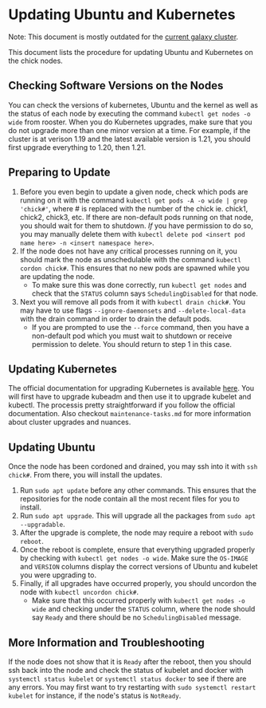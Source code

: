 # Updating Ubuntu and Kubernetes

Note: This document is mostly outdated for the [current galaxy cluster](https://github.com/LibreTexts/galaxy-control-repo/#upgrading-the-kubernetes-cluster).

This document lists the procedure for updating Ubuntu and 
Kubernetes on the chick nodes.

## Checking Software Versions on the Nodes

You can check the versions of kubernetes, Ubuntu and the 
kernel as well as the status of each node by executing the 
command `kubectl get nodes -o wide` from rooster. When you 
do Kubernetes upgrades, make sure that you do not upgrade 
more than one minor version at a time. For example, if the 
cluster is at verison 1.19 and the latest available version 
is 1.21, you should first upgrade everything to 1.20, then 1.21.

## Preparing to Update

1. Before you even begin to update a given node, check which pods are running on it with the command `kubectl get pods -A -o wide | grep 'chick#'`, where # is replaced with the number of the chick ie. chick1, chick2, chick3, etc. If there are non-default pods running on that node, you should wait for them to shutdown. *If* you have permission to do so, you may manually delete them with `kubectl delete pod <insert pod name here> -n <insert namespace here>`.
2. If the node does not have any critical processes running on it, you should mark the node as unschedulable with the command `kubectl cordon chick#`. This ensures that no new pods are spawned while you are updating the node. 
	- To make sure this was done correctly, run `kubectl get nodes` and check that the `STATUS` column says `SchedulingDisabled` for that node.
3. Next you will remove all pods from it with `kubectl drain chick#`. You may have to use flags `--ignore-daemonsets` and `--delete-local-data` with the drain command in order to drain the default  pods. 
	- If you are prompted to use the `--force` command, then you have a non-default pod which you must wait to shutdown or receive permission to delete. You should return to step 1 in this case.

## Updating Kubernetes

The official documentation for upgrading Kubernetes is available 
[here](https://kubernetes.io/docs/tasks/administer-cluster/kubeadm/kubeadm-upgrade/). 
You will first have to upgrade kubeadm and then use it to 
upgrade kubelet and kubectl. The processis pretty straightforward 
if you follow the official documentation. Also checkout 
`maintenance-tasks.md` for more information about cluster 
upgrades and nuances. 

## Updating Ubuntu

Once the node has been cordoned and drained, you may ssh into it with `ssh chick#`. From there, you will install the updates.

1. Run `sudo apt update` before any other commands. This ensures that the repositories for the node contain all the most recent files for you to install.
4. Run `sudo apt upgrade`. This will upgrade all the packages from `sudo apt --upgradable`.
5. After the upgrade is complete, the node may require a reboot with `sudo reboot`. 
6. Once the reboot is complete, ensure that everything upgraded properly by checking with `kubectl get nodes -o wide`. Make sure the `OS-IMAGE` and `VERSION` columns display the correct versions of Ubuntu and kubelet you were upgrading to. 
7. Finally, if all upgrades have occurred properly, you should uncordon the node with `kubectl uncordon chick#`. 
	- Make sure that this occurred properly with `kubectl get nodes -o wide` and checking under the `STATUS` column, where the node should say `Ready` and there should be no `SchedulingDisabled` message. 

## More Information and Troubleshooting

If the node does not show that it is `Ready` after the reboot, then you should ssh back into the node and check the status of kubelet and docker with `systemctl status kubelet` or `systemctl status docker` to see if there are any errors. You may first want to try restarting with `sudo systemctl restart kubelet` for instance, if the node's status is `NotReady`.
